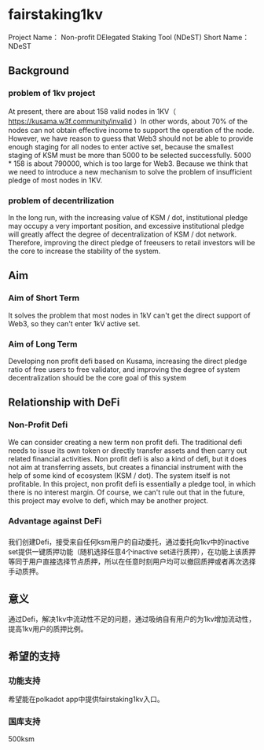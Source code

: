 # fairstaking1kv

Project Name： Non-profit DElegated Staking Tool (NDeST) 
Short Name： NDeST

## Background
### problem of 1kv project
At present, there are about 158 valid nodes in 1KV（ https://kusama.w3f.community/invalid ）In other words, about 70% of the nodes can not obtain effective income to support the operation of the node. However, we have reason to guess that Web3 should not be able to provide enough staging for all nodes to enter active set, because the smallest staging of KSM must be more than 5000 to be selected successfully. 5000 * 158 is about 790000, which is too large for Web3. Because we think that we need to introduce a new mechanism to solve the problem of insufficient pledge of most nodes in 1KV.
### problem of decentrilization
In the long run, with the increasing value of KSM / dot, institutional pledge may occupy a very important position, and excessive institutional pledge will greatly affect the degree of decentralization of KSM / dot network. Therefore, improving the direct pledge of freeusers to retail investors will be the core to increase the stability of the system.

## Aim 

### Aim of Short Term

It solves the problem that most nodes in 1kV can't get the direct support of Web3, so they can't enter 1kV active set.

### Aim of Long Term
Developing non profit defi based on Kusama, increasing the direct pledge ratio of free users to free validator, and improving the degree of system decentralization should be the core goal of this system

## Relationship with DeFi
### Non-Profit Defi
We can consider creating a new term non profit defi. The traditional defi needs to issue its own token or directly transfer assets and then carry out related financial activities. Non profit defi is also a kind of defi, but it does not aim at transferring assets, but creates a financial instrument with the help of some kind of ecosystem (KSM / dot). The system itself is not profitable. In this project, non profit defi is essentially a pledge tool, in which there is no interest margin. Of course, we can't rule out that in the future, this project may evolve to defi, which may be another project.

### Advantage against DeFi

### 
我们创建Defi，接受来自任何ksm用户的自动委托，通过委托向1kv中的inactive set提供一键质押功能（随机选择任意4个inactive set进行质押），在功能上该质押等同于用户直接选择节点质押，所以在任意时刻用户均可以撤回质押或者再次选择手动质押。

## 意义
通过Defi，解决1kv中流动性不足的问题，通过吸纳自有用户的为1kv增加流动性，提高1kv用户的质押比例。

## 希望的支持 

### 功能支持
希望能在polkadot app中提供fairstaking1kv入口。
### 国库支持
500ksm
